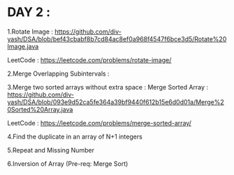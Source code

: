# DAY 2 :

1.Rotate Image : https://github.com/div-yash/DSA/blob/bef43cbabf8b7cd84ac8ef0a968f4547f6bce3d5/Rotate%20Image.java
   
LeetCode : https://leetcode.com/problems/rotate-image/ 

2.Merge Overlapping Subintervals :
 
3.Merge two sorted arrays without extra space : Merge Sorted Array : https://github.com/div-yash/DSA/blob/093e9d52ca5fe364a39bf9440f612b15e6d0d01a/Merge%20Sorted%20Array.java

LeetCode : https://leetcode.com/problems/merge-sorted-array/


4.Find the duplicate in an array of N+1 integers

5.Repeat and Missing Number

6.Inversion of Array (Pre-req: Merge Sort)
